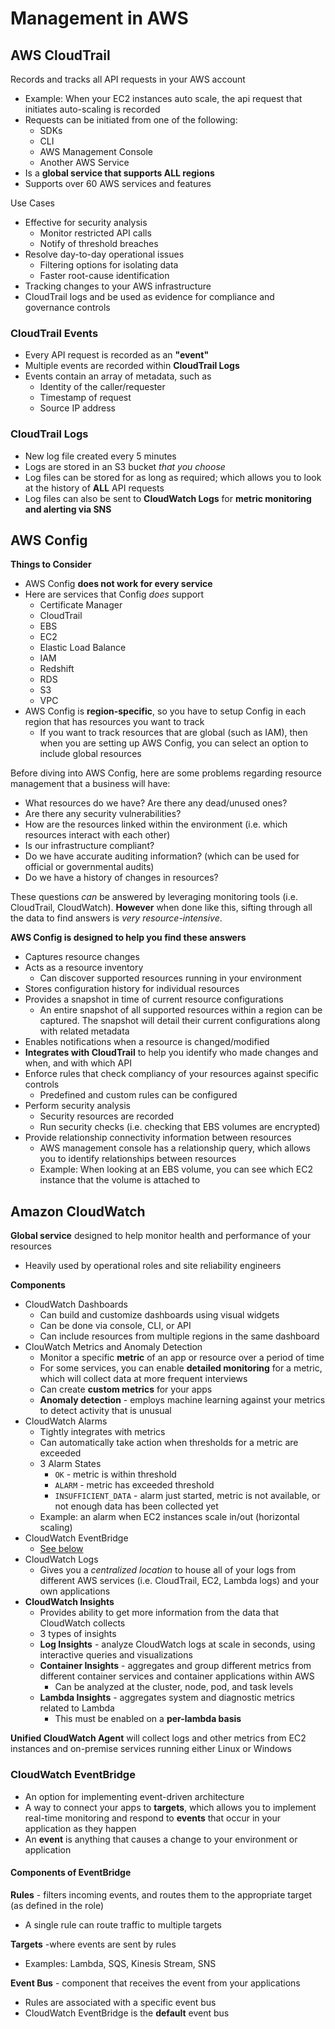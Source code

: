 # Management in AWS

## AWS CloudTrail

Records and tracks all API requests in your AWS account
- Example: When your EC2 instances auto scale, the api request that initiates auto-scaling is recorded
- Requests can be initiated from one of the following:
	- SDKs
	- CLI
	- AWS Management Console
	- Another AWS Service
- Is a **global service that supports ALL regions**
- Supports over 60 AWS services and features

Use Cases
- Effective for security analysis
	- Monitor restricted API calls
	- Notify of threshold breaches
- Resolve day-to-day operational issues
	- Filtering options for isolating data
	- Faster root-cause identification
- Tracking changes to your AWS infrastructure
- CloudTrail logs and be used as evidence for compliance and governance controls

### CloudTrail Events

- Every API request is recorded as an **"event"**
- Multiple events are recorded within **CloudTrail Logs**
- Events contain an array of metadata, such as
	- Identity of the caller/requester
	- Timestamp of request
	- Source IP address

### CloudTrail Logs

- New log file created every 5 minutes
- Logs are stored in an S3 bucket _that you choose_
- Log files can be stored for as long as required; which allows you to look at the history of **ALL** API requests
- Log files can also be sent to **CloudWatch Logs** for **metric monitoring and alerting via SNS**

## AWS Config

**Things to Consider**
- AWS Config **does not work for every service**
- Here are services that Config _does_ support
	- Certificate Manager
	- CloudTrail
	- EBS
	- EC2
	- Elastic Load Balance
	- IAM
	- Redshift
	- RDS
	- S3
	- VPC
- AWS Config is **region-specific**, so you have to setup Config in each region that has resources you want to track
	- If you want to track resources that are global (such as IAM), then when you are setting up AWS Config, you can select an option to include global resources

Before diving into AWS Config, here are some problems regarding resource management that a business will have:
- What resources do we have? Are there any dead/unused ones?
- Are there any security vulnerabilities?
- How are the resources linked within the environment (i.e. which resources interact with each other)
- Is our infrastructure compliant?
- Do we have accurate auditing information? (which can be used for official or governmental audits)
- Do we have a history of changes in resources?

These questions _can_ be answered by leveraging monitoring tools (i.e. CloudTrail, CloudWatch). **However** when done like this, sifting through all the data to find answers is _very resource-intensive_.

**AWS Config is designed to help you find these answers**
- Captures resource changes
- Acts as a resource inventory
	- Can discover supported resources running in your environment
- Stores configuration history for individual resources
- Provides a snapshot in time of current resource configurations
	- An entire snapshot of all supported resources within a region can be captured. The snapshot will detail their current configurations along with related metadata
- Enables notifications when a resource is changed/modified
- **Integrates with CloudTrail** to help you identify who made changes and when, and with which API
- Enforce rules that check compliancy of your resources against specific controls
	- Predefined and custom rules can be configured
- Perform security analysis
	- Security resources are recorded
	- Run security checks (i.e. checking that EBS volumes are encrypted)
- Provide relationship connectivity information between resources
	- AWS management console has a relationship query, which allows you to identify relationships between resources
	- Example: When looking at an EBS volume, you can see which EC2 instance that the volume is attached to

## Amazon CloudWatch

**Global service** designed to help monitor health and performance of your resources
- Heavily used by operational roles and site reliability engineers

**Components**
- CloudWatch Dashboards
	- Can build and customize dashboards using visual widgets
	- Can be done via console, CLI, or API
	- Can include resources from multiple regions in the same dashboard
- ClouWatch Metrics and Anomaly Detection
	- Monitor a specific **metric** of an app or resource over a period of time
	- For some services, you can enable **detailed monitoring** for a metric, which will collect data at more frequent interviews
	- Can create **custom metrics** for your apps
	- **Anomaly detection** - employs machine learning against your metrics to detect activity that is unusual
- CloudWatch Alarms
	- Tightly integrates with metrics
	- Can automatically take action when thresholds for a metric are exceeded
	- 3 Alarm States
		- `OK` - metric is within threshold
		- `ALARM` - metric has exceeded threshold
		- `INSUFFICIENT_DATA` - alarm just started, metric is not available, or not enough data has been collected yet
	- Example: an alarm when EC2 instances scale in/out (horizontal scaling)
- CloudWatch EventBridge
	- [See below](#cloudtrail-eventbridge)
- CloudWatch Logs
	- Gives you a _centralized location_ to house all of your logs from different AWS services (i.e. CloudTrail, EC2, Lambda logs) and your own applications
- **CloudWatch Insights**
	- Provides ability to get more information from the data that CloudWatch collects
	- 3 types of insights
	- **Log Insights** - analyze CloudWatch logs at scale in seconds, using interactive queries and visualizations
	- **Container Insights** - aggregates and group different metrics from different container services and container applications within AWS
		- Can be analyzed at the cluster, node, pod, and task levels
	- **Lambda Insights** - aggregates system and diagnostic metrics related to Lambda
		- This must be enabled on a **per-lambda basis**

**Unified CloudWatch Agent** will collect logs and other metrics from EC2 instances and on-premise services running either Linux or Windows

### CloudWatch EventBridge

- An option for implementing event-driven architecture
- A way to connect your apps to **targets**, which allows you to implement real-time monitoring and respond to **events** that occur in your application as they happen
- An **event** is anything that causes a change to your environment or application

#### Components of EventBridge

**Rules** - filters incoming events, and routes them to the appropriate target (as defined in the role)
- A single rule can route traffic to multiple targets

**Targets** -where events are sent by rules
- Examples: Lambda, SQS, Kinesis Stream, SNS

**Event Bus** - component that receives the event from your applications
- Rules are associated with a specific event bus
- CloudWatch EventBridge is the **default** event bus
